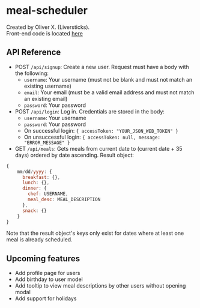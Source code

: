 # meal-scheduler

Created by Oliver X. (Liversticks).  
Front-end code is located [here](https://github.com/Liversticks/meal-client)

## API Reference

* POST `/api/signup`: Create a new user. Request must have a body with the following:
  * `username`: Your username (must not be blank and must not match an existing username)
  * `email`: Your email (must be a valid email address and must not match an existing email)
  * `password`: Your password
* POST `/api/login`: Log in. Credentials are stored in the body:
  * `username`: Your username
  * `password`: Your password
  * On successful login: `{
      accessToken: "YOUR_JSON_WEB_TOKEN"
    }`
  * On unsuccessful login: `{
      accessToken: null,
      message: "ERROR_MESSAGE"
    }`
* GET `/api/meals`: Gets meals from current date to (current date + 35 days) ordered by date ascending. Result object:
```javascript
{
    mm/dd/yyyy: {
      breakfast: {},
      lunch: {},
      dinner: {
        chef: USERNAME,
        meal_desc: MEAL_DESCRIPTION
      },
      snack: {}
    }
}
```
  Note that the result object's keys only exist for dates where at least one meal is already scheduled.

## Upcoming features

  * Add profile page for users
  * Add birthday to user model
  * Add tooltip to view meal descriptions by other users without opening modal
  * Add support for holidays
